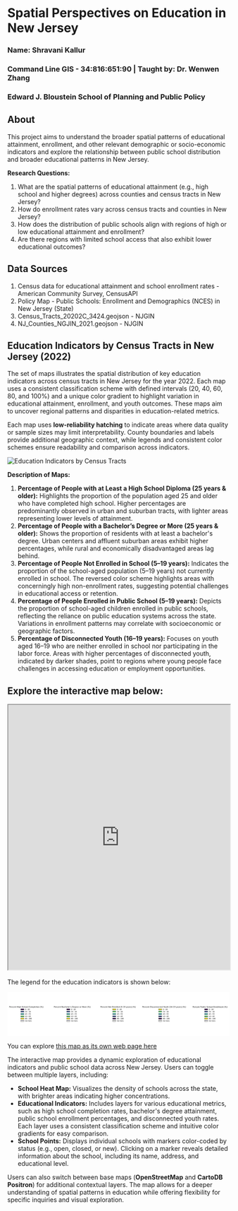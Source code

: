 # Spatial Perspectives on Education in New Jersey
### Name: Shravani Kallur
### Command Line GIS - 34:816:651:90 | Taught by: Dr. Wenwen Zhang
### Edward J. Bloustein School of Planning and Public Policy

## About
This project aims to understand the broader spatial patterns of educational attainment, enrollment, and other relevant demographic or socio-economic indicators and explore the relationship between public school distribution and broader educational patterns in New Jersey. 

**Research Questions:** 
1. What are the spatial patterns of educational attainment (e.g., high school and higher degrees) across counties and census tracts in New Jersey?
2. How do enrollment rates vary across census tracts and counties in New Jersey?
3. How does the distribution of public schools align with regions of high or low educational attainment and enrollment?
4. Are there regions with limited school access that also exhibit lower educational outcomes?

## Data Sources
1. Census data for educational attainment and school enrollment rates - American Community Survey, CensusAPI
2. Policy Map - Public Schools: Enrollment and Demographics (NCES) in New Jersey (State)
3. Census_Tracts_20202C_3424.geojson - NJGIN
4. NJ_Counties_NGJIN_2021.geojson - NJGIN

## Education Indicators by Census Tracts in New Jersey (2022)
The set of maps illustrates the spatial distribution of key education indicators across census tracts in New Jersey for the year 2022. Each map uses a consistent classification scheme with defined intervals (20, 40, 60, 80, and 100%) and a unique color gradient to highlight variation in educational attainment, enrollment, and youth outcomes. These maps aim to uncover regional patterns and disparities in education-related metrics.  

Each map uses **low-reliability hatching** to indicate areas where data quality or sample sizes may limit interpretability. County boundaries and labels provide additional geographic context, while legends and consistent color schemes ensure readability and comparison across indicators.  

<img src="NJ_Indicators_Small_Multiples_v.png" alt="Education Indicators by Census Tracts" style="display: block; margin: auto;" />

  **Description of Maps:**  
1. **Percentage of People with at Least a High School Diploma (25 years & older):** Highlights the proportion of the population aged 25 and older who have completed high school. Higher percentages are predominantly observed in urban and suburban tracts, with lighter areas representing lower levels of attainment.  
2. **Percentage of People with a Bachelor’s Degree or More (25 years & older):** Shows the proportion of residents with at least a bachelor's degree. Urban centers and affluent suburban areas exhibit higher percentages, while rural and economically disadvantaged areas lag behind.  
3. **Percentage of People Not Enrolled in School (5–19 years):** Indicates the proportion of the school-aged population (5–19 years) not currently enrolled in school. The reversed color scheme highlights areas with concerningly high non-enrollment rates, suggesting potential challenges in educational access or retention.  
4. **Percentage of People Enrolled in Public School (5–19 years):** Depicts the proportion of school-aged children enrolled in public schools, reflecting the reliance on public education systems across the state. Variations in enrollment patterns may correlate with socioeconomic or geographic factors.  
5. **Percentage of Disconnected Youth (16–19 years):** Focuses on youth aged 16–19 who are neither enrolled in school nor participating in the labor force. Areas with higher percentages of disconnected youth, indicated by darker shades, point to regions where young people face challenges in accessing education or employment opportunities.  

## Explore the interactive map below: 

<iframe src='http://srk194.neocities.org/Edu_Attain_Indicators_3'  width="100%" height="600px"></iframe>

<section>
    <p>The legend for the education indicators is shown below:</p>
    <img src="Indicator_Legends.png" alt="Legend for Education Indicators" style="display: block; margin: auto;" />    
</section>
   
You can explore [this map as its own web page here](http://srk194.neocities.org/Edu_Attain_Indicators_3)

The interactive map provides a dynamic exploration of educational indicators and public school data across New Jersey. Users can toggle between multiple layers, including:  
- **School Heat Map:** Visualizes the density of schools across the state, with brighter areas indicating higher concentrations.  
- **Educational Indicators:** Includes layers for various educational metrics, such as high school completion rates, bachelor's degree attainment, public school enrollment percentages, and disconnected youth rates. Each layer uses a consistent classification scheme and intuitive color gradients for easy comparison.  
- **School Points:** Displays individual schools with markers color-coded by status (e.g., open, closed, or new). Clicking on a marker reveals detailed information about the school, including its name, address, and educational level.  

Users can also switch between base maps (**OpenStreetMap** and **CartoDB Positron**) for additional contextual layers. The map allows for a deeper understanding of spatial patterns in education while offering flexibility for specific inquiries and visual exploration.
